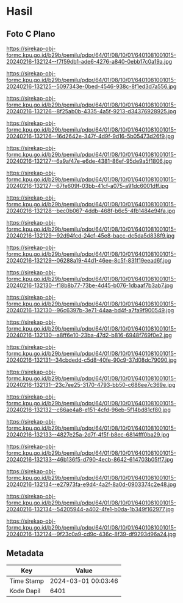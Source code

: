 # Hasil

## Foto C Plano

https://sirekap-obj-formc.kpu.go.id/b29b/pemilu/pdpr/64/01/08/10/01/6401081001015-20240216-132124--f7f59db1-ade6-4276-a840-0ebb17c0a19a.jpg

https://sirekap-obj-formc.kpu.go.id/b29b/pemilu/pdpr/64/01/08/10/01/6401081001015-20240216-132125--5097343e-0bed-4546-938c-8f1ed3d7a556.jpg

https://sirekap-obj-formc.kpu.go.id/b29b/pemilu/pdpr/64/01/08/10/01/6401081001015-20240216-132126--8f25ab0b-4335-4a5f-9213-d34376928925.jpg

https://sirekap-obj-formc.kpu.go.id/b29b/pemilu/pdpr/64/01/08/10/01/6401081001015-20240216-132126--16d2642e-347f-4d9f-9d16-5b05473d26f9.jpg

https://sirekap-obj-formc.kpu.go.id/b29b/pemilu/pdpr/64/01/08/10/01/6401081001015-20240216-132127--6a9af47e-e6de-4381-86ef-95de9a5f1806.jpg

https://sirekap-obj-formc.kpu.go.id/b29b/pemilu/pdpr/64/01/08/10/01/6401081001015-20240216-132127--67fe609f-03bb-41cf-a075-a91dc6001dff.jpg

https://sirekap-obj-formc.kpu.go.id/b29b/pemilu/pdpr/64/01/08/10/01/6401081001015-20240216-132128--bec0b067-4ddb-468f-b6c5-4fb1484e94fa.jpg

https://sirekap-obj-formc.kpu.go.id/b29b/pemilu/pdpr/64/01/08/10/01/6401081001015-20240216-132129--92d94fcd-24cf-45e8-bacc-dc5da5d838f9.jpg

https://sirekap-obj-formc.kpu.go.id/b29b/pemilu/pdpr/64/01/08/10/01/6401081001015-20240216-132129--06288a19-44d1-46ee-8c5f-831f19eead6f.jpg

https://sirekap-obj-formc.kpu.go.id/b29b/pemilu/pdpr/64/01/08/10/01/6401081001015-20240216-132130--f18b8b77-73be-4d45-b076-1dbaaf7b3ab7.jpg

https://sirekap-obj-formc.kpu.go.id/b29b/pemilu/pdpr/64/01/08/10/01/6401081001015-20240216-132130--96c6397b-3e71-44aa-bd4f-a7fa9f900549.jpg

https://sirekap-obj-formc.kpu.go.id/b29b/pemilu/pdpr/64/01/08/10/01/6401081001015-20240216-132130--a8ff6e10-23ba-47d2-b816-6948f769f0e2.jpg

https://sirekap-obj-formc.kpu.go.id/b29b/pemilu/pdpr/64/01/08/10/01/6401081001015-20240216-132131--34cbdedd-c5d8-40fe-90c9-37d08dc79090.jpg

https://sirekap-obj-formc.kpu.go.id/b29b/pemilu/pdpr/64/01/08/10/01/6401081001015-20240216-132131--23c7ee25-3170-4793-bb50-c686ee7c369e.jpg

https://sirekap-obj-formc.kpu.go.id/b29b/pemilu/pdpr/64/01/08/10/01/6401081001015-20240216-132132--c66ae4a8-e151-4cfd-96eb-5f14bd81cf80.jpg

https://sirekap-obj-formc.kpu.go.id/b29b/pemilu/pdpr/64/01/08/10/01/6401081001015-20240216-132133--4827e25a-2d7f-4f5f-b8ec-6814fff0ba29.jpg

https://sirekap-obj-formc.kpu.go.id/b29b/pemilu/pdpr/64/01/08/10/01/6401081001015-20240216-132133--46b136f5-d790-4ecb-8642-614703b05ff7.jpg

https://sirekap-obj-formc.kpu.go.id/b29b/pemilu/pdpr/64/01/08/10/01/6401081001015-20240216-132134--e27973fa-e9d4-4a2f-8a0d-0903374c2e48.jpg

https://sirekap-obj-formc.kpu.go.id/b29b/pemilu/pdpr/64/01/08/10/01/6401081001015-20240216-132134--54205944-a402-4fe1-b0da-1b349f162977.jpg

https://sirekap-obj-formc.kpu.go.id/b29b/pemilu/pdpr/64/01/08/10/01/6401081001015-20240216-132124--9f23c0a9-cd9c-436c-8f39-df9293d96a24.jpg


## Metadata

| Key        | Value               |
| ---------- | ------------------- |
| Time Stamp | 2024-03-01 00:03:46 |
| Kode Dapil | 6401                |



